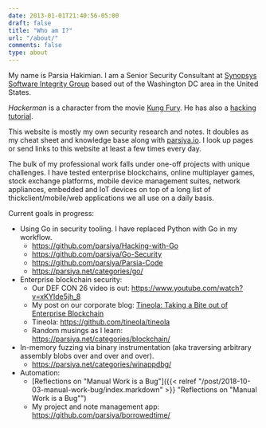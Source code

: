 ```yaml
---
date: 2013-01-01T21:40:56-05:00
draft: false
title: "Who am I?"
url: "/about/"
comments: false
type: about
---
```


My name is Parsia Hakimian. I am a Senior Security Consultant at [Synopsys Software Integrity Group](https://www.synopsys.com/software-integrity.html) based out of the Washington DC area in the United States.

*Hackerman* is a character from the movie [Kung Fury](https://www.youtube.com/watch?v=bS5P_LAqiVg). He has also a [hacking tutorial](https://www.youtube.com/watch?v=KEkrWRHCDQU).

This website is mostly my own security research and notes. It doubles as my cheat sheet and knowledge base along with [parsiya.io](http://parsiya.io). I look up pages or send links to this website at least a few times every day.

The bulk of my professional work falls under one-off projects with unique challenges. I have tested enterprise blockchains, online multiplayer games, stock exchange platforms, mobile device management suites, network appliances, embedded and IoT devices on top of a long list of thickclient/mobile/web applications we all use on a daily basis.

Current goals in progress:

- Using Go in security tooling. I have replaced Python with Go in my workflow.
    - https://github.com/parsiya/Hacking-with-Go
    - https://github.com/parsiya/Go-Security
    - https://github.com/parsiya/Parsia-Code
    - https://parsiya.net/categories/go/
- Enterprise blockchain security:
    - Our DEF CON 26 video is out: https://www.youtube.com/watch?v=xKYIde5jh_8
    - My post on our corporate blog: [Tineola: Taking a Bite out of Enterprise Blockchain](https://www.synopsys.com/blogs/software-security/tineola-enterprise-blockchain/ "Tineola: Taking a Bite out of Enterprise Blockchain")
    - Tineola: https://github.com/tineola/tineola
    - Random musings as I learn: https://parsiya.net/categories/blockchain/
- In-memory fuzzing via binary instrumentation (aka traversing arbitrary assembly blobs over and over and over).
    - https://parsiya.net/categories/winappdbg/
- Automation:
    - [Reflections on "Manual Work is a Bug"]({{< relref "/post/2018-10-03-manual-work-bug/index.markdown" >}} "Reflections on "Manual Work is a Bug\"")
    - My project and note management app: https://github.com/parsiya/borrowedtime/